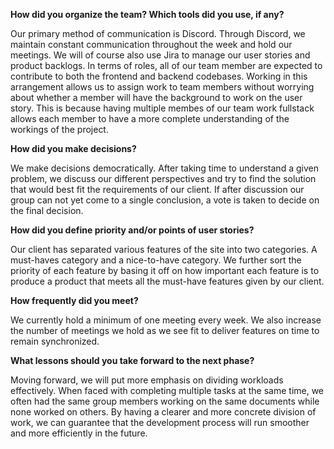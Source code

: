 __How did you organize the team? Which tools did you use, if any?__

Our primary method of communication is Discord. Through Discord, we maintain constant communication throughout the week and hold our meetings. We will of course also use Jira to manage our user stories and product backlogs. In terms of roles, all of our team member are expected to contribute to both the frontend and backend codebases. Working in this arrangement allows us to assign work to team members without worrying about whether a member will have the background to work on the user story. This is because having multiple membes of our team work fullstack allows each member to have a more complete understanding of the workings of the project.

__How did you make decisions?__

We make decisions democratically. After taking time to understand a given problem, we discuss our different perspectives and try to find the solution that would best fit the requirements of our client. If after discussion our group can not yet come to a single conclusion, a vote is taken to decide on the final decision.

__How did you define priority and/or points of user stories?__

Our client has separated various features of the site into two categories. A must-haves category and a nice-to-have category. We further sort the priority of each feature by basing it off on how important each feature is to produce a product that meets all the must-have features given by our client.

__How frequently did you meet?__

We currently hold a minimum of one meeting every week. We also increase the number of meetings we hold as we see fit to deliver features on time to remain synchronized.

__What lessons should you take forward to the next phase?__

Moving forward, we will put more emphasis on dividing workloads effectively. When faced with completing multiple tasks at the same time, we often had the same group members working on the same documents while none worked on others. By having a clearer and more concrete division of work, we can guarantee that the development process will run smoother and more efficiently in the future.
